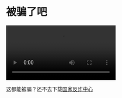 # 被骗了吧
<video src="https://vdse.bdstatic.com//192d9a98d782d9c74c96f09db9378d93.mp4" autoplay controls>
  尝试行骗，但是失败了
</video>

这都能被骗？还不去下载[国家反诈中心](https://5years.25-rain01.top/demo.mp4)